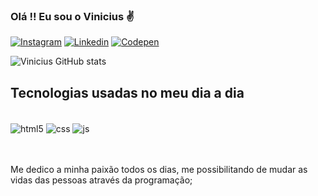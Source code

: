 ### Olá !! Eu sou o Vinicius ✌️

[![Instagram](https://img.shields.io/badge/Instagram-E4405F?style=for-the-badge&logo=instagram&logoColor=white)](https://www.instagram.com/_vinicius.99_/)
[![Linkedin](https://img.shields.io/badge/LinkedIn-0077B5?style=for-the-badge&logo=linkedin&logoColor=white)](https://www.linkedin.com/in/vinicius-augusto-gomes-de-jesus-45aa88216/)
[![Codepen](https://img.shields.io/badge/Codepen-000000?style=for-the-badge&logo=codepen&logoColor=white)](https://codepen.io/viniiciusdev)

![Vinicius GitHub stats](https://github-readme-stats.vercel.app/api?username=ViniiciusDev&show_icons=true&theme=dracula)

## Tecnologias usadas no meu dia a dia

<div style="display: inline_block"><br/>
  <img align="center" alt="html5" src="https://img.shields.io/badge/HTML5-E34F26?style=for-the-badge&logo=html5&logoColor=white"/>
  <img align="center" alt="css" src="https://img.shields.io/badge/CSS3-1572B6?style=for-the-badge&logo=css3&logoColor=white"/>
  <img align="center" alt="js" src="https://img.shields.io/badge/JavaScript-323330?style=for-the-badge&logo=javascript&logoColor=F7DF1E"/>
</div><br/><br/>

Me dedico a minha paixão todos os dias, me possibilitando de mudar as vidas das pessoas através da programação;
